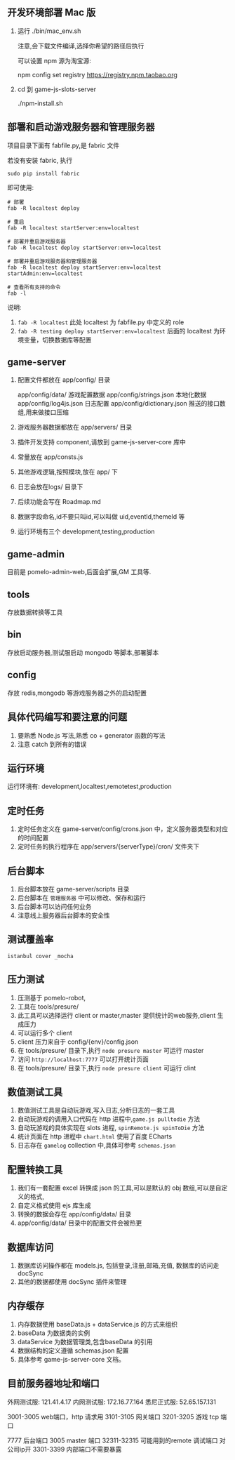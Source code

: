 ## 开发环境部署 Mac 版

1. 运行 ./bin/mac_env.sh 
    
    注意,会下载文件编译,选择你希望的路径后执行
    
    可以设置 npm 源为淘宝源:
    
    npm config set registry https://registry.npm.taobao.org
    
2. cd 到 game-js-slots-server
    
    ./npm-install.sh


## 部署和启动游戏服务器和管理服务器

项目目录下面有 fabfile.py,是 fabric 文件

若没有安装 fabric, 执行

    sudo pip install fabric

即可使用:

    # 部署
    fab -R localtest deploy

    # 重启
    fab -R localtest startServer:env=localtest

    # 部署并重启游戏服务器
    fab -R localtest deploy startServer:env=localtest
    
    # 部署并重启游戏服务器和管理服务器
    fab -R localtest deploy startServer:env=localtest startAdmin:env=localtest

    # 查看所有支持的命令
    fab -l
    
说明:

1. `fab -R localtest` 此处 localtest 为 fabfile.py 中定义的 role
2. `fab -R testing deploy startServer:env=localtest` 后面的 localtest 为环境变量，切换数据库等配置



## game-server

1. 配置文件都放在 app/config/ 目录

    app/config/data/ 游戏配置数据
    app/config/strings.json 本地化数据
    app/config/log4js.json 日志配置
    app/config/dictionary.json 推送的接口数组,用来做接口压缩

2. 游戏服务器数据都放在 app/servers/ 目录
3. 插件开发支持 component,请放到 game-js-server-core 库中
4. 常量放在 app/consts.js
5. 其他游戏逻辑,按照模块,放在 app/ 下
6. 日志会放在logs/ 目录下
7. 后续功能会写在 Roadmap.md
8. 数据字段命名,id不要只叫id,可以叫做 uid,eventId,themeId 等
9. 运行环境有三个 development,testing,production

## game-admin

目前是 pomelo-admin-web,后面会扩展,GM 工具等.

## tools

存放数据转换等工具

## bin

存放启动服务器,测试服启动 mongodb 等脚本,部署脚本

## config

存放 redis,mongodb 等游戏服务器之外的启动配置

## 具体代码编写和要注意的问题

1. 要熟悉 Node.js 写法,熟悉 co + generator 函数的写法
2. 注意 catch 到所有的错误

## 运行环境

运行环境有: development,localtest,remotetest,production

## 定时任务

1. 定时任务定义在 game-server/config/crons.json 中，定义服务器类型和对应的时间配置
2. 定时任务的执行程序在 app/servers/{serverType}/cron/ 文件夹下

## 后台脚本

1. 后台脚本放在 game-server/scripts 目录
2. 后台脚本在 `管理服务器` 中可以修改、保存和运行
3. 后台脚本可以访问任何业务
4. 注意线上服务器后台脚本的安全性

## 测试覆盖率

    istanbul cover _mocha
    
## 压力测试

1. 压测基于 pomelo-robot,
2. 工具在 tools/presure/
3. 此工具可以选择运行 client or master,master 提供统计的web服务,client 生成压力
4. 可以运行多个 client
5. client 压力来自于 config/{env}/config.json
6. 在 tools/presure/ 目录下,执行 `node presure master` 可运行 master
7. 访问 `http://localhost:7777` 可以打开统计页面
8. 在 tools/presure/ 目录下,执行 `node presure client` 可运行 clint


## 数值测试工具

1. 数值测试工具是自动玩游戏,写入日志,分析日志的一套工具
2. 自动玩游戏的调用入口代码在 http 进程中,`game.js pulltodie` 方法
3. 自动玩游戏的具体实现在 slots 进程, `spinRemote.js spinToDie` 方法
4. 统计页面在 http 进程中 `chart.html` 使用了百度 ECharts
5. 日志存在 `gamelog` collection 中,具体可参考 `schemas.json`
 


## 配置转换工具

1. 我们有一套配置 excel 转换成 json 的工具,可以是默认的 obj 数组,可以是自定义的格式,
2. 自定义格式使用 ejs 库生成
3. 转换的数据会存在 app/config/data/ 目录
4. app/config/data/ 目录中的配置文件会被热更


## 数据库访问

1. 数据库访问操作都在 models.js, 包括登录,注册,邮箱,充值, 数据库的访问走 docSync
2. 其他的数据都使用 docSync 插件来管理

## 内存缓存

1. 内存数据使用 baseData.js + dataService.js 的方式来组织
2. baseData 为数据类的实例
3. dataService 为数据管理类,包含baseData 的引用
4. 数据结构的定义遵循 schemas.json 配置
5. 具体参考 game-js-server-core 文档。

## 目前服务器地址和端口

外网测试服: 121.41.4.17
内网测试服: 172.16.77.164
悉尼正式服: 52.65.157.131

3001-3005 web端口，http 请求用
3101-3105 网关端口
3201-3205 游戏 tcp 端口

7777 后台端口
3005 master 端口
32311-32315 可能用到的remote 调试端口 对公司ip开
3301-3399 内部端口不需要暴露

